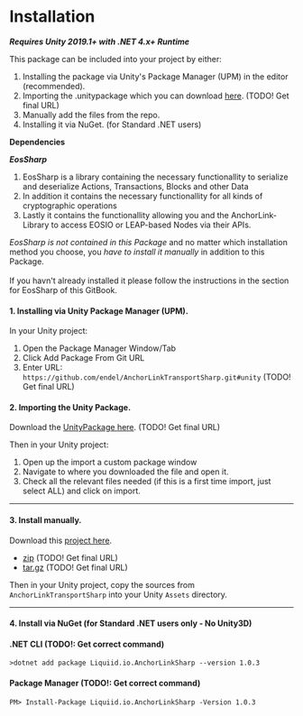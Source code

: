 # Installation

_**Requires Unity 2019.1+ with .NET 4.x+ Runtime**_

This package can be included into your project by either:

1. Installing the package via Unity's Package Manager (UPM) in the editor (recommended).
2. Importing the .unitypackage which you can download [here](https://github.com/orgs/liquiidio/packages?repo\_name=AnchorLinkTransportSharp). (TODO! Get final URL)
3. Manually add the files from the repo.
4. Installing it via NuGet. (for Standard .NET users)

**Dependencies**

_**EosSharp**_

1. EosSharp is a library containing the necessary functionallity to serialize and deserialize Actions, Transactions, Blocks and other Data
2. In addition it contains the necessary functionallity for all kinds of cryptographic operations
3. Lastly it contains the functionallity allowing you and the AnchorLink-Library to access EOSIO or LEAP-based Nodes via their APIs.

_EosSharp is not contained in this Package_ and no matter which installation method you choose, you _have to install it manually_ in addition to this Package. \
\
If you havn't already installed it please follow the instructions in the section for EosSharp of this GitBook.

#### 1. Installing via Unity Package Manager (UPM).

In your Unity project:

1. Open the Package Manager Window/Tab
2. Click Add Package From Git URL
3. Enter URL: `https://github.com/endel/AnchorLinkTransportSharp.git#unity` (TODO! Get final URL)

#### 2. Importing the Unity Package.

Download the [UnityPackage here](https://github.com/orgs/liquiidio/packages?repo\_name=AnchorLinkTransportSharp). (TODO! Get final URL)

Then in your Unity project:

1. Open up the import a custom package window
2. Navigate to where you downloaded the file and open it.
3. Check all the relevant files needed (if this is a first time import, just select ALL) and click on import.

***

#### 3. Install manually.

Download this [project here](https://github.com/liquiidio/AnchorLinkTransportSharp/releases).

* [zip](https://github.com/orgs/liquiidio/packages?repo\_name=AnchorLinkTransportSharp) (TODO! Get final URL)
* [tar.gz](https://github.com/orgs/liquiidio/packages?repo\_name=AnchorLinkTransportSharp) (TODO! Get final URL)

Then in your Unity project, copy the sources from `AnchorLinkTransportSharp` into your Unity `Assets` directory.

***

#### 4. Install via NuGet (for Standard .NET users only - No Unity3D)

#### .NET CLI (TODO!: Get correct command)

`>dotnet add package Liquiid.io.AnchorLinkSharp --version 1.0.3`

#### Package Manager (TODO!: Get correct command)

`PM> Install-Package Liquiid.io.AnchorLinkSharp -Version 1.0.3`
